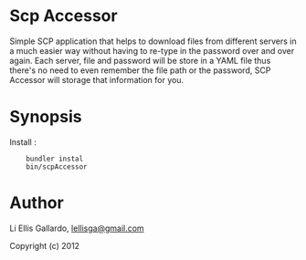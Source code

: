 Scp Accessor 
=========== 

Simple SCP application that helps to download files from different servers in a much easier way without having to re-type in the password over and over again. Each server, file and password will be store in a YAML file thus there's no need to even remember the file path or the password, SCP Accessor will storage that information for you.

Synopsis
========
        
Install :
         
        bundler instal
        bin/scpAccessor
       
       
Author 
====== 
       
Li Ellis Gallardo, lellisga@gmail.com 

Copyright (c) 2012 